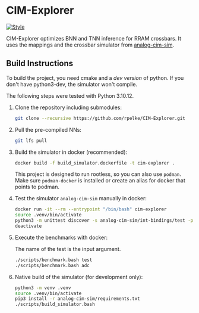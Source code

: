 # CIM-Explorer
[![Style](https://github.com/rpelke/CIM-Explorer/actions/workflows/style.yml/badge.svg)](https://github.com/rpelke/CIM-Explorer/actions/workflows/style.yml)

CIM-Explorer optimizes BNN and TNN inference for RRAM crossbars.
It uses the mappings and the crossbar simulator from [analog-cim-sim](https://github.com/rpelke/analog-cim-sim).

## Build Instructions
To build the project, you need cmake and a *dev version* of python.
If you don't have python3-dev, the simulator won't compile.

The following steps were tested with Python 3.10.12. 

1. Clone the repository including submodules:

    ```bash
    git clone --recursive https://github.com/rpelke/CIM-Explorer.git
    ```

1. Pull the pre-compiled NNs:

    ```bash
    git lfs pull
    ```

1. Build the simulator in docker (recommended):

    ```bash
    docker build -f build_simulator.dockerfile -t cim-explorer .
    ```
    This project is designed to run rootless, so you can also use `podman`.
    Make sure `podman-docker` is installed or create an alias for docker that points to podman.

1. Test the simulator `analog-cim-sim` manually in docker:

    ```bash
    docker run -it --rm --entrypoint "/bin/bash" cim-explorer
    source .venv/bin/activate
    python3 -m unittest discover -s analog-cim-sim/int-bindings/test -p '*_test.py'
    deactivate
    ```

1. Execute the benchmarks with docker:

    The name of the test is the input argument.
    ```bash
    ./scripts/benchmark.bash test
    ./scripts/benchmark.bash adc
    ```

1. Native build of the simulator (for development only):

    ```bash
    python3 -m venv .venv
    source .venv/bin/activate
    pip3 install -r analog-cim-sim/requirements.txt
    ./scripts/build_simulator.bash
    ```
